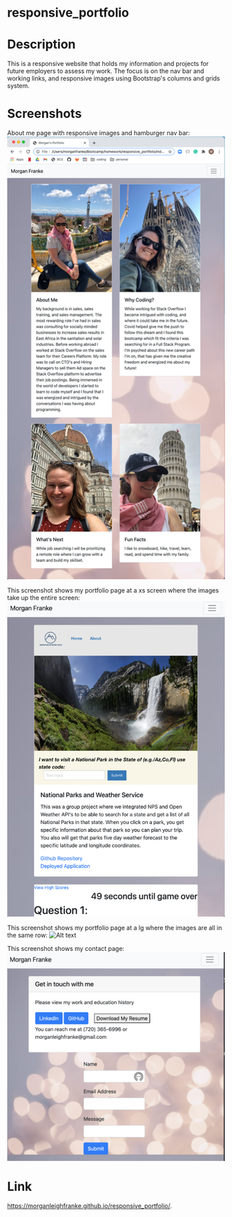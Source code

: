 # responsive_portfolio

# Description
This is a responsive website that holds my information and projects for future employers to assess my work. The focus is on the nav bar and working links, and responsive images using Bootstrap's columns and grids system. 

# Screenshots

About me page with responsive images and hamburger nav bar:
![Alt text](assets/images/AboutMeScreenshot.png?raw=true "About Me Screenshot")

This screenshot shows my portfolio page at a xs screen where the images take up the entire screen:
![Alt text](assets/images/RespPortfolio.png?raw=true "Portfolio Screenshot")

This screenshot shows my portfolio page at a lg where the images are all in the same row:
![Alt text](assets/images/portfolio?raw=true "Portfolio Screenshot")

This screenshot shows my contact page:
![Alt text](assets/images/respContact.png?raw=true "Contact Screenshot")

# Link

 https://morganleighfranke.github.io/responsive_portfolio/.